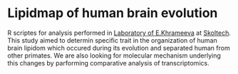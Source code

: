 # Lipidmap of human brain evolution 

R scriptes for analysis performed in [Laboratory of E.Khrameeva](https://faculty.skoltech.ru/people/ekaterinakhrameeva) at [Skoltech](https://www.skoltech.ru/).
This study aimed to determin specific trait in the organization of human brain lipidom which occured during its evolution and separated human from other primates. 
We are also looking for molecular mechanism underlying this changes by parforming comparative analysis of transcriptomics. 
